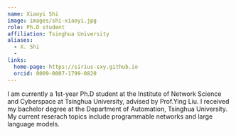 ```yaml
---
name: Xiaoyi Shi
image: images/shi-xiaoyi.jpg
role: Ph.D student
affiliation: Tsinghua University
aliases:
  - X. Shi
  - 
links:
  home-page: https://sirius-sxy.github.io
  orcid: 0009-0007-1799-0820
---
```


I am currently a 1st-year Ph.D student at the Institute of Network Science and Cyberspace at Tsinghua University, advised by Prof.Ying Liu. I received my bachelor degree at the Department of Automation, Tsinghua University. My current reserach topics include programmable networks and large language models.